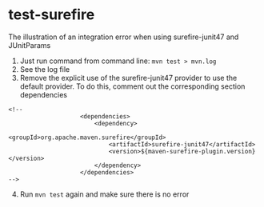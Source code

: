 # test-surefire
The illustration of an integration error when using surefire-junit47 and JUnitParams

1. Just run command from command line: `mvn test > mvn.log`
2. See the log file
3. Remove the explicit use of the surefire-junit47 provider to use the default provider. To do this, comment out the corresponding section dependencies
```
<!--
                    <dependencies>
                        <dependency>
                            <groupId>org.apache.maven.surefire</groupId>
                            <artifactId>surefire-junit47</artifactId>
                            <version>${maven-surefire-plugin.version}</version>
                        </dependency>
                    </dependencies>
-->
```
4. Run `mvn test` again and make sure there is no error
